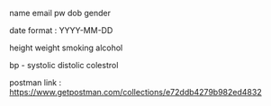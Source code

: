 name
email
pw
dob
gender

date format : YYYY-MM-DD

height
weight
smoking 
alcohol


bp - systolic distolic
colestrol



postman link : https://www.getpostman.com/collections/e72ddb4279b982ed4832
